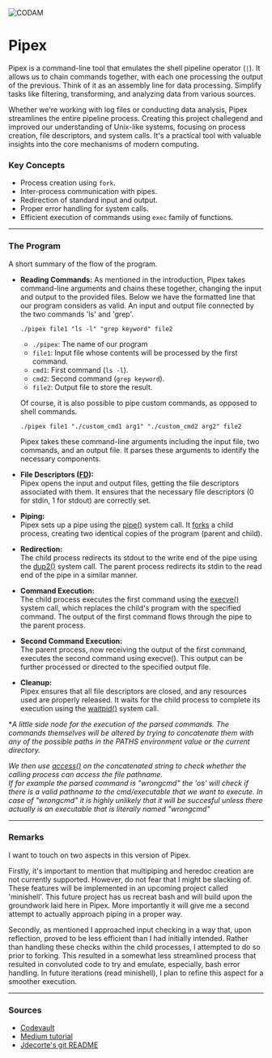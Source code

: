 <img src="https://i.imgur.com/HG66CCx.png?raw=true" alt="CODAM" style="max-width: 50%;">

# Pipex
Pipex is a command-line tool that emulates the shell pipeline operator (`|`). It allows us to chain commands together, with each one processing the output of the previous. Think of it as an assembly line for data processing. Simplify tasks like filtering, transforming, and analyzing data from various sources.  

Whether we're working with log files or conducting data analysis, Pipex streamlines the entire pipeline process.
Creating this project challegend and improved our understanding of Unix-like systems, focusing on process creation, file descriptors, and system calls. It's a practical tool with valuable insights into the core mechanisms of modern computing.


### Key Concepts  
- Process creation using `fork`.
- Inter-process communication with pipes.
- Redirection of standard input and output.
- Proper error handling for system calls.
- Efficient execution of commands using `exec` family of functions.

---

### The Program
A short summary of the flow of the program.

- **Reading Commands:**
  As mentioned in the introduction, Pipex takes command-line arguments and chains these together, changing the input and output to the provided files.
  Below we have the formatted line that our program considers as valid. An input and output file connected by the two commands 'ls' and 'grep'.

  `./pipex file1 "ls -l" "grep keyword" file2`

  - `./pipex`: The name of our program
  - `file1`: Input file whose contents will be processed by the first command.
  - `cmd1`: First command (`ls -l`).
  - `cmd2`: Second command (`grep keyword`).
  - `file2`: Output file to store the result.

  Of course, it is also possible to pipe custom commands, as opposed to shell commands.

  `./pipex file1 "./custom_cmd1 arg1" "./custom_cmd2 arg2" file2`

  Pipex takes these command-line arguments including the input file, two commands, and an output file.
  It parses these arguments to identify the necessary components.

- **File Descriptors ([FD](https://en.wikipedia.org/wiki/File_descriptor)):**  
  Pipex opens the input and output files, getting the file descriptors associated with them.
  It ensures that the necessary file descriptors (0 for stdin, 1 for stdout) are correctly set.

- **Piping:**  
  Pipex sets up a pipe using the [pipe()](https://www.geeksforgeeks.org/pipe-system-call/?ref=gcse) system call.
  It [forks](https://www.geeksforgeeks.org/fork-system-call/) a child process, creating two identical copies of the program (parent and child).

- **Redirection:**  
  The child process redirects its stdout to the write end of the pipe using the [dup2()](https://www.geeksforgeeks.org/dup-dup2-linux-system-call/) system call.
  The parent process redirects its stdin to the read end of the pipe in a similar manner.

- **Command Execution:**  
  The child process executes the first command using the [execve()](https://www.geeksforgeeks.org/exec-family-of-functions-in-c/) system call, which replaces the child's program with the specified command.
  The output of the first command flows through the pipe to the parent process.

- **Second Command Execution:**  
  The parent process, now receiving the output of the first command, executes the second command using execve().
  This output can be further processed or directed to the specified output file.
  
- **Cleanup:**  
  Pipex ensures that all file descriptors are closed, and any resources used are properly released.
  It waits for the child process to complete its execution using the [waitpid()](https://www.geeksforgeeks.org/wait-system-call-c/) system call.


**A little side node for the execution of the parsed commands. The commands themselves will be altered by trying to concatenate them with any of the possible paths in the PATHS environment value or the current directory.*  

*We then use [access()](https://linux.die.net/man/2/access) on the concatenated string to check whether the calling process can access the file pathname.*  
*If for example the parsed command is "wrongcmd" the 'os' will check if there is a valid pathname to the cmd/executable that we want to execute. In case of "wrongcmd" it is highly unlikely that it will be succesful unless there actually is an executable that is literally named "wrongcmd"*

---

### Remarks

I want to touch on two aspects in this version of Pipex.  

Firstly, it's important to mention that multipiping and heredoc creation are not currently supported. However, do not fear that I might be slacking of. These features will be implemented in an upcoming project called 'minishell'. This future project has us recreat bash and will build upon the groundwork laid here in Pipex. More importantly it will give me a second attempt to actually approach piping in a proper way.

Secondly, as mentioned I approached input checking in a way that, upon reflection, proved to be less efficient than I had initially intended. Rather than handling these checks within the child processes, I attempted to do so prior to forking. This resulted in a somewhat less streamlined process that resulted in convoluted code to try and emulate, especially, bash error handling. In future iterations (read minishell), I plan to refine this aspect for a smoother execution.

---

### Sources

- [Codevault](https://www.youtube.com/watch?v=QD9YKSg3wCc&list=PLK4FY1IoDcHG-jUt93Cl7n7XLQDZ0q7Tv)
- [Medium tutorial](https://csnotes.medium.com/pipex-tutorial-42-project-4469f5dd5901)
- [Jdecorte's git README](https://github.com/jdecorte-be/42-Pipex)
